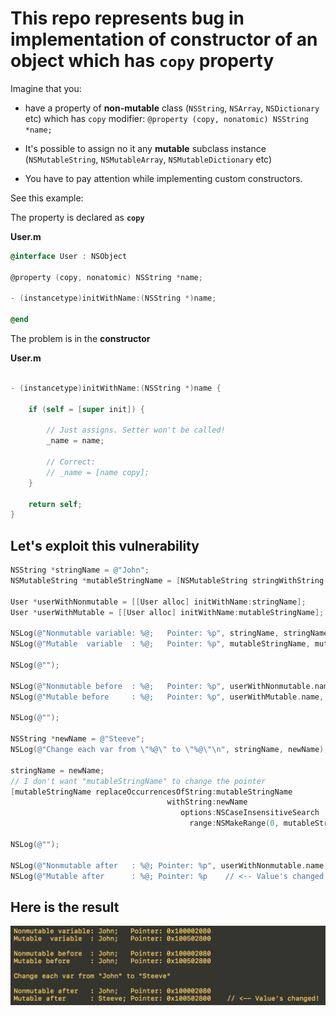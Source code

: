 # This repo represents bug in implementation of constructor of an object which has `copy` property

Imagine that you:

- have a property of **non-mutable** class (`NSString`, `NSArray`, `NSDictionary` etc) which has `copy` modifier: `@property (copy, nonatomic) NSString *name;`

- It's possible to assign no it any **mutable** subclass instance (`NSMutableString`, `NSMutableArray`, `NSMutableDictionary` etc)

- You have to pay attention while implementing custom constructors.

See this example:

The property is declared as **`copy`**

**User.m**

```objective-c
@interface User : NSObject

@property (copy, nonatomic) NSString *name;

- (instancetype)initWithName:(NSString *)name;

@end
```

The problem is in the **constructor**

**User.m**

```objective-c

- (instancetype)initWithName:(NSString *)name {
    
    if (self = [super init]) {
    
        // Just assigns. Setter won't be called!
        _name = name;
        
        // Correct:
        // _name = [name copy];
    }
    
    return self;
}
```

## Let's exploit this vulnerability

```objective-c
NSString *stringName = @"John";
NSMutableString *mutableStringName = [NSMutableString stringWithString:@"John"];
    
User *userWithNonmutable = [[User alloc] initWithName:stringName];
User *userWithMutable = [[User alloc] initWithName:mutableStringName];

NSLog(@"Nonmutable variable: %@;   Pointer: %p", stringName, stringName);
NSLog(@"Mutable  variable  : %@;   Pointer: %p", mutableStringName, mutableStringName);

NSLog(@"");
    
NSLog(@"Nonmutable before  : %@;   Pointer: %p", userWithNonmutable.name, userWithNonmutable.name);
NSLog(@"Mutable before     : %@;   Pointer: %p", userWithMutable.name, userWithMutable.name);

NSLog(@"");

NSString *newName = @"Steeve";
NSLog(@"Change each var from \"%@\" to \"%@\"\n", stringName, newName);
    
stringName = newName;
// I don't want "mutableStringName" to change the pointer
[mutableStringName replaceOccurrencesOfString:mutableStringName
                                   withString:newName
                                      options:NSCaseInsensitiveSearch
                                        range:NSMakeRange(0, mutableStringName.length)];

NSLog(@"");

NSLog(@"Nonmutable after   : %@; Pointer: %p", userWithNonmutable.name, userWithNonmutable.name);
NSLog(@"Mutable after      : %@; Pointer: %p    // <-- Value's changed!", userWithMutable.name, userWithMutable.name);
```

## Here is the result

![](./doc/debug-console.png)

